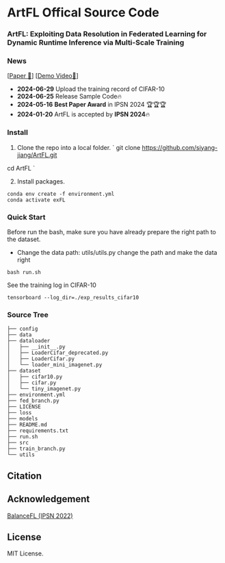 # ArtFL Offical Source Code

### ArtFL: Exploiting Data Resolution in Federated Learning for Dynamic Runtime Inference via Multi-Scale Training


### News
[[Paper 🤗](http://syjiang.com/wp-content/uploads/2024/06/IPSN24_Arxiv.pdf)] [[Demo Video🤗](https://youtu.be/eeK6yRVEG3U)] 
- **2024-06-29** Upload the training record of CIFAR-10
- **2024-06-25** Release Sample Code🔥
- **2024-05-16** **Best Paper Award** in IPSN 2024 🏆🏆🏆
- **2024-01-20** ArtFL is accepted by **IPSN 2024**🔥



### Install
1. Clone the repo into a local folder.
`
git clone https://github.com/siyang-jiang/ArtFL.git

cd ArtFL
`


2. Install packages.
```
conda env create -f environment.yml
conda activate exFL
```

### Quick Start
Before run the bash, make sure you have already prepare the right path to the dataset.
- Change the data path: utils/utils.py change the path and make the data right

```
bash run.sh
```

See the training log in CIFAR-10
```
tensorboard --log_dir=./exp_results_cifar10
```



### Source Tree
```
├── config
├── data
├── dataloader
│   ├── __init__.py
│   ├── LoaderCifar_deprecated.py
│   ├── LoaderCifar.py
│   └── loader_mini_imagenet.py
├── dataset
│   ├── cifar10.py
│   ├── cifar.py
│   └── tiny_imagenet.py
├── environment.yml
├── fed_branch.py
├── LICENSE
├── loss
├── models
├── README.md
├── requirements.txt
├── run.sh
├── src
├── train_branch.py
└── utils
```

## Citation

## Acknowledgement
[BalanceFL (IPSN 2022)](https://github.com/sxontheway/BalanceFL)

## License
MIT License.
